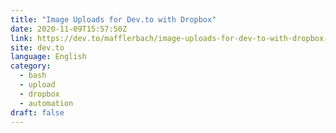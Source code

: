 ```yaml
---
title: "Image Uploads for Dev.to with Dropbox"
date: 2020-11-09T15:57:50Z
link: https://dev.to/mafflerbach/image-uploads-for-dev-to-with-dropbox-6dn?utm_medium=RSS&utm_source=news.12bit.vn
site: dev.to
language: English
category:
  - bash
  - upload
  - dropbox
  - automation
draft: false
---
```

